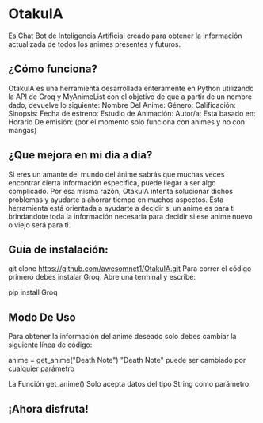 # OtakuIA
Es Chat Bot de Inteligencia Artificial creado para obtener la información actualizada de todos los animes presentes y futuros.

## ¿Cómo funciona?
OtakuIA es una herramienta desarrollada enteramente en Python utilizando la API de Groq y MyAnimeList con el objetivo de que a partir de un nombre dado, devuelve lo siguiente:
Nombre Del Anime:
Género:
Calificación:
Sinopsis:
Fecha de estreno:
Estudio de Animación:
Autor/a:
Esta basado en: 
Horario De emisión:
(por el momento solo funciona con animes y no con mangas)
## ¿Que mejora en mi dia a dia?
Si eres un amante del mundo del ánime sabrás que muchas veces encontrar cierta información especifica, puede llegar a ser algo complicado. Por esa misma razón, OtakuIA intenta solucionar dichos problemas y ayudarte a ahorrar tiempo en muchos aspectos. Esta herramienta está orientada a ayudarte a decidir si un anime es para ti brindandote toda la información necesaria para decidir si ese anime nuevo o viejo será para ti.

## Guía de instalación:
git clone https://github.com/awesomnet1/OtakuIA.git
Para correr el código primero debes instalar Groq. Abre una terminal y escribe:

pip install Groq

## Modo De Uso
Para obtener la información del anime deseado solo debes cambiar la siguiente línea de código:

anime = get_anime("Death Note") "Death Note" puede ser cambiado por cualquier parámetro

La Función get_anime() Solo acepta datos del tipo String como parámetro.

## ¡Ahora disfruta!
